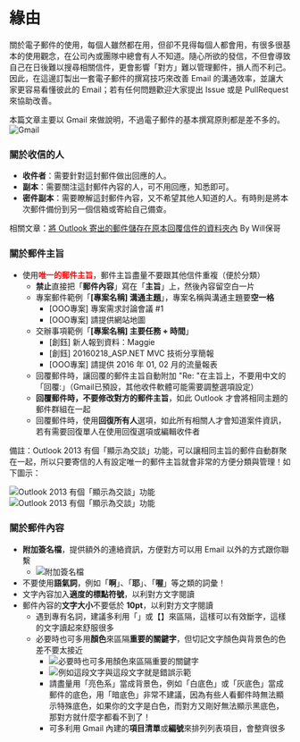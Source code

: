# 緣由

關於電子郵件的使用，每個人雖然都在用，但卻不見得每個人都會用，有很多很基本的使用觀念，在公司內或團隊中總會有人不知道。隨心所欲的發信，不但會導致自己在日後難以搜尋相關信件，更會影響「對方」難以管理郵件，損人而不利己。因此，在這邊訂製出一套電子郵件的撰寫技巧來改善 Email 的溝通效率，並讓大家更容易看懂彼此的 Email；若有任何問題歡迎大家提出 Issue 或是 PullRequest 來協助改善。

本篇文章主要以 Gmail 來做說明，不過電子郵件的基本撰寫原則都是差不多的。
![Gmail](http://i.imgur.com/VddTRjh.png)

### 關於收信的人

- **收件者**：需要針對這封郵件做出回應的人。
- **副本**：需要關注這封郵件內容的人，可不用回應，知悉即可。
- **密件副本**：需要瞭解這封郵件內容，又不希望其他人知道的人。有時則是將本次郵件備份到另一個信箱或寄給自己備查。 

相關文章：[將 Outlook 寄出的郵件儲存在原本回覆信件的資料夾內](http://blog.miniasp.com/post/2008/06/22/Store-sent-mail-in-the-folder-that-mail-replied-in-Outlook.aspx) By Will保哥

### 關於郵件主旨

- 使用<font color="red">**唯一的郵件主旨**</font>，郵件主旨盡量不要跟其他信件重複（便於分類） 
  - **禁止**直接把「**郵件內容**」寫在「**主旨**」上，然後內容留空白一片
  - 專案郵件範例「**[專案名稱] 溝通主題**」，專案名稱與溝通主題要**空一格**
    - [OOO專案] 專案需求討論會議 #1
    - [OOO專案] 請提供網站地圖
  - 交辦事項範例「**[專案名稱] 主要任務 + 時間**」
    - [創鈺] 新人報到資料：Maggie
    - [創鈺] 20160218_ASP.NET MVC 技術分享簡報
    - [OOO專案] 請提供 2016 年 01, 02 月的流量報表
  - 回覆郵件時，讓回覆的郵件主旨自動附加 "Re: "在主旨上，不要用中文的「回覆:」（Gmail已預設，其他收件軟體可能需要調整選項設定）
  - **回覆郵件時，不要修改對方的郵件主旨**，如此 Outlook 才會將相同主題的郵件群組在一起 
  - 回覆郵件時，使用**回復所有人**選項，如此所有相關人才會知道案件資訊，若有需要回復單人在使用回復選項或編輯收件者

備註：Outlook 2013 有個「顯示為交談」功能，可以讓相同主旨的郵件自動群聚在一起，所以只要寄信的人有設定唯一的郵件主旨就會非常的方便分類與管理！如下圖示：

![Outlook 2013 有個「顯示為交談」功能](http://imgur.com/0ztEFcV.png)
![Outlook 2013 有個「顯示為交談」功能](http://imgur.com/TTvc5Lg.png)

### 關於郵件內容

- **附加簽名檔**，提供額外的連絡資訊，方便對方可以用 Email 以外的方式跟你聯繫
  - ![附加簽名檔](http://i.imgur.com/mneQNNC.png)
- 不要使用**語氣詞**，例如「**啊**」、「**耶**」、「**喔**」等之類的詞彙！
- 文字內容加入**適度的標點符號**，以利對方文字閱讀
- 郵件內容的**文字大小**不要低於 **10pt**，以利對方文字閱讀
  - 遇到專有名詞，建議多利用「」或【】來區隔，這樣可以有效斷字，這樣的文字讀起來舒服很多
  - 必要時也可多用**顏色**來區隔**重要的關鍵字**，但切記文字顏色與背景色的色差不要太接近
    - ![必要時也可多用顏色來區隔重要的關鍵字](http://i.imgur.com/4vqeqV8.png)
    - ![例如這段文字與這段文字就是錯誤示範](http://i.imgur.com/ysG4H8U.png)
    - 請盡量用「亮色系」當成背景色，例如「白底色」或「灰底色」當成郵件的底色，用「暗底色」非常不建議，因為有些人看郵件時無法顯示特殊底色，如果你的文字是白色，而對方又剛好無法顯示黑底色，那對方就什麼字都看不到了！
    - 可多利用 Gmail 內建的**項目清單**或**編號**來排列列表項目，會整齊很多
